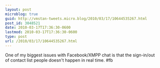 ```yaml
---
layout: post
microblog: true
guid: http://vmstan-tweets.micro.blog/2010/03/17/10644535267.html
post_id: 3048521
date: 2010-03-17T17:36:30-0600
lastmod: 2010-03-17T17:36:30-0600
type: post
url: /2010/03/17/10644535267.html
---
```

One of my biggest issues with Facebook/XMPP chat is that the sign-in/out of contact list people doesn't happen in real time. #fb
